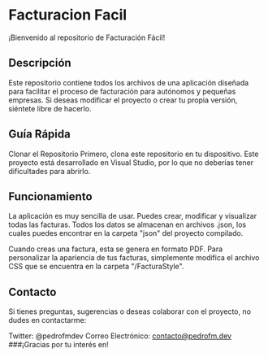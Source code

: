 # Facturacion Facil
¡Bienvenido al repositorio de Facturación Fácil!

## Descripción
Este repositorio contiene todos los archivos de una aplicación diseñada para facilitar el proceso de facturación para autónomos y pequeñas empresas. Si deseas modificar el proyecto o crear tu propia versión, siéntete libre de hacerlo.

## Guía Rápida
Clonar el Repositorio
Primero, clona este repositorio en tu dispositivo. Este proyecto está desarrollado en Visual Studio, por lo que no deberías tener dificultades para abrirlo.

## Funcionamiento
La aplicación es muy sencilla de usar. Puedes crear, modificar y visualizar todas las facturas. Todos los datos se almacenan en archivos .json, los cuales puedes encontrar en la carpeta "json" del proyecto compilado.

Cuando creas una factura, esta se genera en formato PDF. Para personalizar la apariencia de tus facturas, simplemente modifica el archivo CSS que se encuentra en la carpeta "/FacturaStyle".

## Contacto
Si tienes preguntas, sugerencias o deseas colaborar con el proyecto, no dudes en contactarme:

Twitter: @pedrofmdev
Correo Electrónico: contacto@pedrofm.dev
###¡Gracias por tu interés en!
